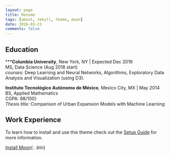 ```yaml
---
layout: page
title: Resume
tags: [about, Jekyll, theme, moon]
date: 2016-03-21
comments: false
---
```



## Education

*****Columbia University**, New York, NY  |  Expected Dec 2019  
MS, Data Science   (Aug 2018 start)   
*courses:* Deep Learning and Neural Networks, Algorithms, Exploratory Data Analysis and Visualization (using D3).

**Instituto Tecnológico Autónomo de México**, Mexico City, MX  |  May 2014  
BS, Applied Mathematics  
CGPA: 88/100}   
*Thesis title:* Comparison of Urban Expansion Models with Machine Learning


## Work Experience


To learn how to install and use this theme check out the [Setup Guide](http://taylantatli.me/Moon/moon-theme/) for more information.

[Install Moon](https://github.com/TaylanTatli/Moon){: .btn}
